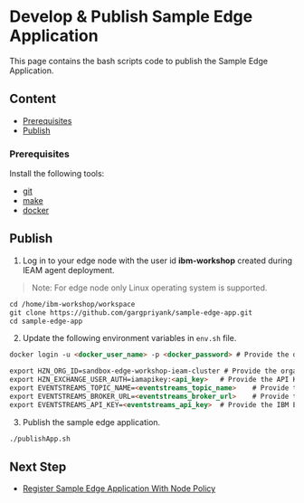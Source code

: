 # Develop & Publish Sample Edge Application

This page contains the bash scripts code to publish the Sample Edge Application.

## Content

- [Prerequisites](#prerequisites)
- [Publish](#publish)

### Prerequisites

Install the following tools:
- [git](https://git-scm.com/book/en/v2/Getting-Started-Installing-Git)
- [make](https://www.gnu.org/software/make/)
- [docker](https://www.ibm.com/links?url=https%3A%2F%2Fdocs.docker.com%2Fget-docker%2F)

## Publish

1) Log in to your edge node with the user id **ibm-workshop** created during IEAM agent deployment.

> Note: For edge node only Linux operating system is supported.

```markdown
cd /home/ibm-workshop/workspace
git clone https://github.com/gargpriyank/sample-edge-app.git
cd sample-edge-app
```

2) Update the following environment variables in `env.sh` file.

```markdown
docker login -u <docker_user_name> -p <docker_password> # Provide the docker user name and password.

export HZN_ORG_ID=sandbox-edge-workshop-ieam-cluster # Provide the organization id of IEAM management hub.
export HZN_EXCHANGE_USER_AUTH=iamapikey:<api_key>   # Provide the API Key to connect to IEAM management hub.
export EVENTSTREAMS_TOPIC_NAME=<eventstreams_topic_name>    # Provide the IBM Event Streams topic name.
export EVENTSTREAMS_BROKER_URL=<eventstreams_broker_url>    # Provide the IBM Event Streams broker URL.
export EVENTSTREAMS_API_KEY=<eventstreams_api_key>  # Provide the IBM Event Streams API Key.
```

3) Publish the sample edge application.

```markdown
./publishApp.sh
```

## Next Step
- [Register Sample Edge Application With Node Policy](sample-edge-app-register.md)